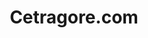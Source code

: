 ---
title: Cetragore.com
draft: true
featured: true
category: "Website"
description: "I designed, built, and deployed the website for the death metal band Cetragore."
tools:
 - Hugo
 - "TailwindCSS"
 - "Github Actions"
status: "Completed"
links:
 repo: "https://github.com/jhilker98/cetragore"
---